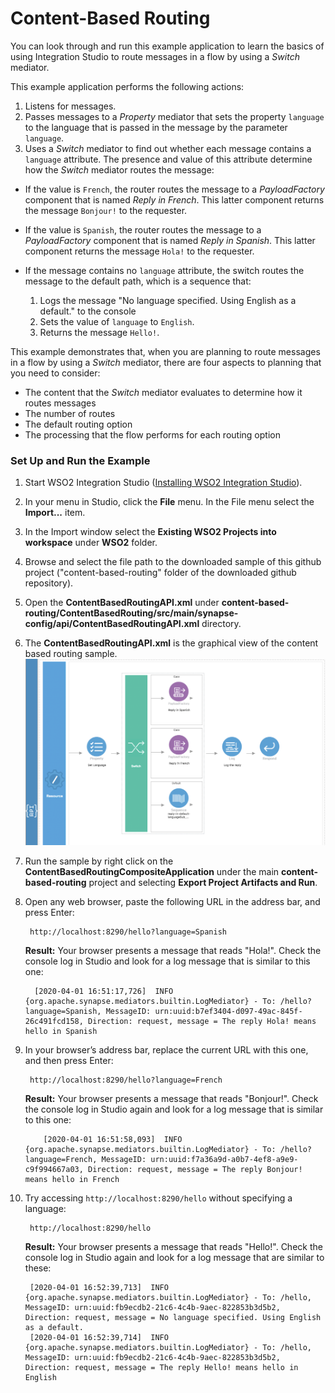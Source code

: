 # Content-Based Routing

You can look through and run this example application to learn the basics of using Integration Studio to route messages in a flow by using a *Switch* mediator.

This example application performs the following actions:

1. Listens for messages.
1. Passes messages to a *Property* mediator that sets the property `language` to the language that is passed in the message by the parameter `language`.
1. Uses a  *Switch* mediator to find out whether each message contains a `language` attribute. The presence and value of this attribute determine how the *Switch* mediator routes the message:

  - If the value is `French`, the router routes the message to a *PayloadFactory* component that is named *Reply in French*. This latter component returns the message `Bonjour!` to the requester.
  - If the value is `Spanish`, the router routes the message to a *PayloadFactory* component that is named *Reply in Spanish*. This latter component returns the message `Hola!` to the requester.
  - If the message contains no `language` attribute, the switch routes the message to the default path, which is a sequence that:

    1. Logs the message "No language specified. Using English as a default." to the console
    1. Sets the value of `language` to `English`.
    1. Returns the message `Hello!`.

This example demonstrates that, when you are planning to route messages in a flow by using a *Switch* mediator, there are four aspects to planning that you need to consider:

* The content that the *Switch* mediator evaluates to determine how it routes messages
* The number of routes
* The default routing option
* The processing that the flow performs for each routing option

### Set Up and Run the Example

1. Start WSO2 Integration Studio ([Installing WSO2 Integration Studio](https://ei.docs.wso2.com/en/latest/micro-integrator/develop/installing-WSO2-Integration-Studio/)).
2. In your menu in Studio, click the **File** menu. In the File menu select the **Import...** item.
3. In the Import window select the **Existing WSO2 Projects into workspace** under **WSO2** folder.
4. Browse and select the file path to the downloaded sample of this github project ("content-based-routing" folder of the downloaded github repository).
5. Open the **ContentBasedRoutingAPI.xml** under **content-based-routing/ContentBasedRouting/src/main/synapse-config/api/ContentBasedRoutingAPI.xml** directory. 
6. The **ContentBasedRoutingAPI.xml** is the graphical view of the content based routing sample.
![Alt text](../resources/images/content-based-routing/content-based-routing.png?raw=true "ContentBasedRoutingAPI")
7. Run the sample by right click on the **ContentBasedRoutingCompositeApplication** under the main **content-based-routing** project and selecting **Export Project Artifacts and Run**.

4. Open any web browser, paste the following URL in the address bar, and press Enter:

        http://localhost:8290/hello?language=Spanish

      **Result:** Your browser presents a message that reads "Hola!".
   Check the console log in Studio and look for a log message that is similar to this one:

         [2020-04-01 16:51:17,726]  INFO {org.apache.synapse.mediators.builtin.LogMediator} - To: /hello?language=Spanish, MessageID: urn:uuid:b7ef3404-d097-49ac-845f-26c491fcd158, Direction: request, message = The reply Hola! means hello in Spanish

5. In your browser’s address bar, replace the current URL with this one, and then press Enter:

        http://localhost:8290/hello?language=French

      **Result:** Your browser presents a message that reads "Bonjour!". Check the console log in Studio again and look for a log message that is similar to this one:

           [2020-04-01 16:51:58,093]  INFO {org.apache.synapse.mediators.builtin.LogMediator} - To: /hello?language=French, MessageID: urn:uuid:f7a36a9d-a0b7-4ef8-a9e9-c9f994667a03, Direction: request, message = The reply Bonjour! means hello in French

6. Try accessing `http://localhost:8290/hello` without specifying a language:

        http://localhost:8290/hello

    **Result:** Your browser presents a message that reads "Hello!".
Check the console log in Studio again and look for a log message that are similar to these:


        [2020-04-01 16:52:39,713]  INFO {org.apache.synapse.mediators.builtin.LogMediator} - To: /hello, MessageID: urn:uuid:fb9ecdb2-21c6-4c4b-9aec-822853b3d5b2, Direction: request, message = No language specified. Using English as a default.
        [2020-04-01 16:52:39,714]  INFO {org.apache.synapse.mediators.builtin.LogMediator} - To: /hello, MessageID: urn:uuid:fb9ecdb2-21c6-4c4b-9aec-822853b3d5b2, Direction: request, message = The reply Hello! means hello in English
